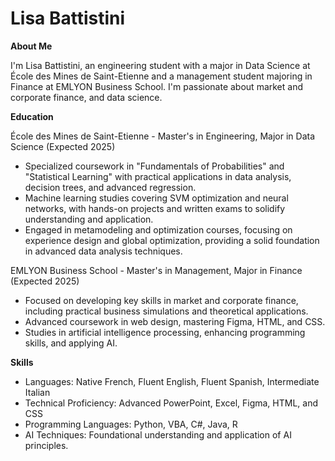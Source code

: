 # Lisa Battistini

**About Me**

I'm Lisa Battistini, an engineering student with a major in Data Science at École des Mines de Saint-Etienne and a management student majoring in Finance at EMLYON Business School. I'm passionate about market and corporate finance, and data science.

**Education**

École des Mines de Saint-Etienne - Master's in Engineering, Major in Data Science (Expected 2025)
- Specialized coursework in "Fundamentals of Probabilities" and "Statistical Learning" with practical applications in data analysis, decision trees, and advanced regression.
- Machine learning studies covering SVM optimization and neural networks, with hands-on projects and written exams to solidify understanding and application.
- Engaged in metamodeling and optimization courses, focusing on experience design and global optimization, providing a solid foundation in advanced data analysis techniques.
  
EMLYON Business School - Master's in Management, Major in Finance (Expected 2025)
- Focused on developing key skills in market and corporate finance, including practical business simulations and theoretical applications.
- Advanced coursework in web design, mastering Figma, HTML, and CSS.
- Studies in artificial intelligence processing, enhancing programming skills, and applying AI.

**Skills**

- Languages: Native French, Fluent English, Fluent Spanish, Intermediate Italian
- Technical Proficiency: Advanced PowerPoint, Excel, Figma, HTML, and CSS
- Programming Languages: Python, VBA, C#, Java, R
- AI Techniques: Foundational understanding and application of AI principles.
